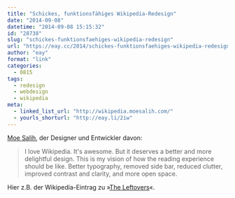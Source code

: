 ```yaml
---
title: "Schickes, funktionsfähiges Wikipedia-Redesign"
date: "2014-09-08"
datetime: "2014-09-08 15:15:32"
id: "28738"
slug: "schickes-funktionsfaehiges-wikipedia-redesign"
url: "https://eay.cc/2014/schickes-funktionsfaehiges-wikipedia-redesign/"
author: "eay"
format: "link"
categories:
  - 0815
tags:
  - redesign
  - webdesign
  - wikipedia
meta:
  - linked_list_url: "http://wikipedia.moesalih.com/"
  - yourls_shorturl: "http://eay.li/2iw"
---
```


[Moe Salih](http://moesalih.com/), der Designer und Entwickler davon:

> I love Wikipedia. It's awesome. But it deserves a better and more delightful design. This is my vision of how the reading experience should be like. Better typography, removed side bar, reduced clutter, improved contrast and clarity, and more open space.

Hier z.B. der Wikipedia-Eintrag zu »[The Leftovers](http://wikipedia.moesalih.com/The_Leftovers_(TV_series))«.
